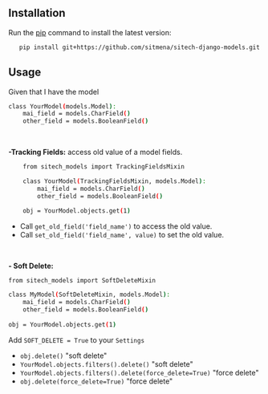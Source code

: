 
## Installation

Run the [pip](https://pip.pypa.io/en/stable/) command to install the latest version:

```bash
   pip install git+https://github.com/sitmena/sitech-django-models.git
```

## Usage
Given that I have the model
```bash
class YourModel(models.Model):
    mai_field = models.CharField()
    other_field = models.BooleanField()
```        
<br/>  
        
**-Tracking Fields:**  access old value of a model fields.
```bash
	from sitech_models import TrackingFieldsMixin

	class YourModel(TrackingFieldsMixin, models.Model):
	    mai_field = models.CharField()
	    other_field = models.BooleanField()

	obj = YourModel.objects.get(1)
```  
 - Call `get_old_field('field_name')` to access the old value.
 - Call `set_old_field('field_name', value)` to set the old value.

<br/>  

**- Soft Delete:** 
```bash
from sitech_models import SoftDeleteMixin

class MyModel(SoftDeleteMixin, models.Model):
    mai_field = models.CharField()
    other_field = models.BooleanField()
    
obj = YourModel.objects.get(1)
```  

Add `SOFT_DELETE = True` to your `Settings` 
-  `obj.delete()`  "soft delete"
-  `YourModel.objects.filters().delete()`  "soft delete"
-  `YourModel.objects.filters().delete(force_delete=True)`  "force delete"
-  `obj.delete(force_delete=True)`  "force delete"
